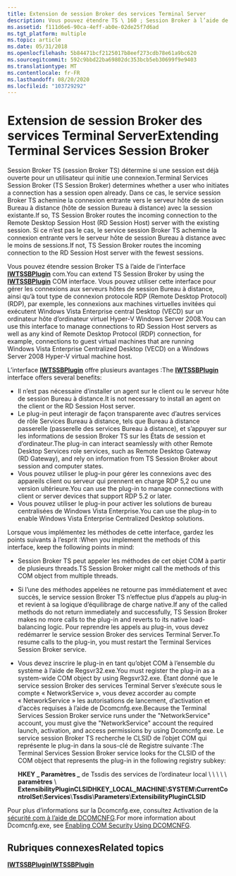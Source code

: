 ```yaml
---
title: Extension de session Broker des services Terminal Server
description: Vous pouvez étendre TS \ 160 ; Session Broker à l’aide de l’interface IWTSSBPlugin COM.
ms.assetid: f111d6e6-90ca-4eff-ab0e-02de25f7d6ad
ms.tgt_platform: multiple
ms.topic: article
ms.date: 05/31/2018
ms.openlocfilehash: 5b84471bcf2125017b8eef273cdb78e61a9bc620
ms.sourcegitcommit: 592c9bbd22ba69802dc353bcb5eb30699f9e9403
ms.translationtype: MT
ms.contentlocale: fr-FR
ms.lasthandoff: 08/20/2020
ms.locfileid: "103729292"
---
```

# <a name="extending-terminal-services-session-broker"></a><span data-ttu-id="4b7c0-103">Extension de session Broker des services Terminal Server</span><span class="sxs-lookup"><span data-stu-id="4b7c0-103">Extending Terminal Services Session Broker</span></span>

<span data-ttu-id="4b7c0-104">Session Broker TS (session Broker TS) détermine si une session est déjà ouverte pour un utilisateur qui initie une connexion.</span><span class="sxs-lookup"><span data-stu-id="4b7c0-104">Terminal Services Session Broker (TS Session Broker) determines whether a user who initiates a connection has a session open already.</span></span> <span data-ttu-id="4b7c0-105">Dans ce cas, le service session Broker TS achemine la connexion entrante vers le serveur hôte de session Bureau à distance (hôte de session Bureau à distance) avec la session existante.</span><span class="sxs-lookup"><span data-stu-id="4b7c0-105">If so, TS Session Broker routes the incoming connection to the Remote Desktop Session Host (RD Session Host) server with the existing session.</span></span> <span data-ttu-id="4b7c0-106">Si ce n’est pas le cas, le service session Broker TS achemine la connexion entrante vers le serveur hôte de session Bureau à distance avec le moins de sessions.</span><span class="sxs-lookup"><span data-stu-id="4b7c0-106">If not, TS Session Broker routes the incoming connection to the RD Session Host server with the fewest sessions.</span></span>

<span data-ttu-id="4b7c0-107">Vous pouvez étendre session Broker TS à l’aide de l’interface [**IWTSSBPlugin**](/windows/desktop/api/Tssbx/nn-tssbx-iwtssbplugin) com.</span><span class="sxs-lookup"><span data-stu-id="4b7c0-107">You can extend TS Session Broker by using the [**IWTSSBPlugin**](/windows/desktop/api/Tssbx/nn-tssbx-iwtssbplugin) COM interface.</span></span> <span data-ttu-id="4b7c0-108">Vous pouvez utiliser cette interface pour gérer les connexions aux serveurs hôtes de session Bureau à distance, ainsi qu’à tout type de connexion protocole RDP (Remote Desktop Protocol) (RDP), par exemple, les connexions aux machines virtuelles invitées qui exécutent Windows Vista Enterprise central Desktop (VECD) sur un ordinateur hôte d’ordinateur virtuel Hyper-V Windows Server 2008.</span><span class="sxs-lookup"><span data-stu-id="4b7c0-108">You can use this interface to manage connections to RD Session Host servers as well as any kind of Remote Desktop Protocol (RDP) connection, for example, connections to guest virtual machines that are running Windows Vista Enterprise Centralized Desktop (VECD) on a Windows Server 2008 Hyper-V virtual machine host.</span></span>

<span data-ttu-id="4b7c0-109">L’interface [**IWTSSBPlugin**](/windows/desktop/api/Tssbx/nn-tssbx-iwtssbplugin) offre plusieurs avantages :</span><span class="sxs-lookup"><span data-stu-id="4b7c0-109">The [**IWTSSBPlugin**](/windows/desktop/api/Tssbx/nn-tssbx-iwtssbplugin) interface offers several benefits:</span></span>

-   <span data-ttu-id="4b7c0-110">Il n’est pas nécessaire d’installer un agent sur le client ou le serveur hôte de session Bureau à distance.</span><span class="sxs-lookup"><span data-stu-id="4b7c0-110">It is not necessary to install an agent on the client or the RD Session Host server.</span></span>
-   <span data-ttu-id="4b7c0-111">Le plug-in peut interagir de façon transparente avec d’autres services de rôle Services Bureau à distance, tels que Bureau à distance passerelle (passerelle des services Bureau à distance), et s’appuyer sur les informations de session Broker TS sur les États de session et d’ordinateur.</span><span class="sxs-lookup"><span data-stu-id="4b7c0-111">The plug-in can interact seamlessly with other Remote Desktop Services role services, such as Remote Desktop Gateway (RD Gateway), and rely on information from TS Session Broker about session and computer states.</span></span>
-   <span data-ttu-id="4b7c0-112">Vous pouvez utiliser le plug-in pour gérer les connexions avec des appareils client ou serveur qui prennent en charge RDP 5,2 ou une version ultérieure.</span><span class="sxs-lookup"><span data-stu-id="4b7c0-112">You can use the plug-in to manage connections with client or server devices that support RDP 5.2 or later.</span></span>
-   <span data-ttu-id="4b7c0-113">Vous pouvez utiliser le plug-in pour activer les solutions de bureau centralisées de Windows Vista Enterprise.</span><span class="sxs-lookup"><span data-stu-id="4b7c0-113">You can use the plug-in to enable Windows Vista Enterprise Centralized Desktop solutions.</span></span>

<span data-ttu-id="4b7c0-114">Lorsque vous implémentez les méthodes de cette interface, gardez les points suivants à l’esprit :</span><span class="sxs-lookup"><span data-stu-id="4b7c0-114">When you implement the methods of this interface, keep the following points in mind:</span></span>

-   <span data-ttu-id="4b7c0-115">Session Broker TS peut appeler les méthodes de cet objet COM à partir de plusieurs threads.</span><span class="sxs-lookup"><span data-stu-id="4b7c0-115">TS Session Broker might call the methods of this COM object from multiple threads.</span></span>
-   <span data-ttu-id="4b7c0-116">Si l’une des méthodes appelées ne retourne pas immédiatement et avec succès, le service session Broker TS n’effectue plus d’appels au plug-in et revient à sa logique d’équilibrage de charge native.</span><span class="sxs-lookup"><span data-stu-id="4b7c0-116">If any of the called methods do not return immediately and successfully, TS Session Broker makes no more calls to the plug-in and reverts to its native load-balancing logic.</span></span> <span data-ttu-id="4b7c0-117">Pour reprendre les appels au plug-in, vous devez redémarrer le service session Broker des services Terminal Server.</span><span class="sxs-lookup"><span data-stu-id="4b7c0-117">To resume calls to the plug-in, you must restart the Terminal Services Session Broker service.</span></span>
-   <span data-ttu-id="4b7c0-118">Vous devez inscrire le plug-in en tant qu’objet COM à l’ensemble du système à l’aide de Regsvr32.exe.</span><span class="sxs-lookup"><span data-stu-id="4b7c0-118">You must register the plug-in as a system-wide COM object by using Regsvr32.exe.</span></span> <span data-ttu-id="4b7c0-119">Étant donné que le service session Broker des services Terminal Server s’exécute sous le compte « NetworkService », vous devez accorder au compte « NetworkService » les autorisations de lancement, d’activation et d’accès requises à l’aide de Dcomcnfg.exe.</span><span class="sxs-lookup"><span data-stu-id="4b7c0-119">Because the Terminal Services Session Broker service runs under the "NetworkService" account, you must give the "NetworkService" account the required launch, activation, and access permissions by using Dcomcnfg.exe.</span></span> <span data-ttu-id="4b7c0-120">Le service session Broker TS recherche le CLSID de l’objet COM qui représente le plug-in dans la sous-clé de Registre suivante :</span><span class="sxs-lookup"><span data-stu-id="4b7c0-120">The Terminal Services Session Broker service looks for the CLSID of the COM object that represents the plug-in in the following registry subkey:</span></span>

    <span data-ttu-id="4b7c0-121">**HKEY \_ Paramètres \_** de Tssdis des services de l’ordinateur local \\  \\  \\  \\  \\ **paramètres** \\ **ExtensibilityPluginCLSID**</span><span class="sxs-lookup"><span data-stu-id="4b7c0-121">**HKEY\_LOCAL\_MACHINE**\\**SYSTEM**\\**CurrentControlSet**\\**Services**\\**Tssdis**\\**Parameters**\\**ExtensibilityPluginCLSID**</span></span>

<span data-ttu-id="4b7c0-122">Pour plus d’informations sur la Dcomcnfg.exe, consultez Activation de la [sécurité com à l’aide de DCOMCNFG](/windows/desktop/com/enabling-com-security-using-dcomcnfg).</span><span class="sxs-lookup"><span data-stu-id="4b7c0-122">For more information about Dcomcnfg.exe, see [Enabling COM Security Using DCOMCNFG](/windows/desktop/com/enabling-com-security-using-dcomcnfg).</span></span>

## <a name="related-topics"></a><span data-ttu-id="4b7c0-123">Rubriques connexes</span><span class="sxs-lookup"><span data-stu-id="4b7c0-123">Related topics</span></span>

<dl> <dt>

[<span data-ttu-id="4b7c0-124">**IWTSSBPlugin**</span><span class="sxs-lookup"><span data-stu-id="4b7c0-124">**IWTSSBPlugin**</span></span>](/windows/desktop/api/Tssbx/nn-tssbx-iwtssbplugin)
</dt> </dl>

 

 